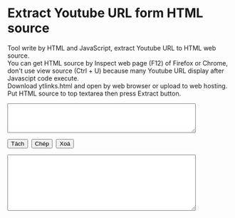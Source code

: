 # Extract Youtube URL form HTML source
Tool write by HTML and JavaScript, extract Youtube URL to HTML web source.<br>
You can get HTML source by Inspect web page (F12) of Firefox or Chrome, don't use view source (Ctrl + U) because many Youtube URL display after Javascipt code execute.<br>
Download ytlinks.html and open by web browser or upload to web hosting.<br>
Put HTML source to top textarea then press Extract button.<br>

<p><textarea id="input" rows="4" cols="50" style="max-width: 96%;"></textarea></p>
<button onclick="doit()">Tách</button>&nbsp;
<button onclick="copy()">Chép</button>&nbsp;
<button onclick="clearit()">Xoá</button>
<p><textarea id="output" rows="8" cols="50" style="max-width: 96%;"></textarea></p>
<p id="nlinks"></p>


<script>

let nlinks = 0;
function copy() {
	  var copyText = document.getElementById("output");
	  copyText.select();
	  copyText.setSelectionRange(0, 99999)
	  document.execCommand("copy");
	  navigator.clipboard.writeText(copyText.value);
	}
function clearit() {	
document.getElementById("input").value = '';
document.getElementById("output").value = '';
document.getElementById("nlinks").innerHTML = '';
}
function removeDuplicates(arr) { 
    return arr.filter((item, 
        index) => arr.indexOf(item) === index); 
} 
function doit() {
let text = document.getElementById("input").value;
let result1 = text.match(/watch\?v=[a-zA-Z0-9\-_]+/g);
var result2 = removeDuplicates(result1);
var result3 = result2.map(function(ytlink) { 
  return 'https://www.youtube.com/' + ytlink; 
})
nlinks =  result3.length;
let output = result3.join('\n');
document.getElementById("output").value = output;
document.getElementById("nlinks").innerHTML = 'Đã tách được <span style="font-weight:bold;">' + nlinks + '</span> liên kết.';
}
 
</script>

